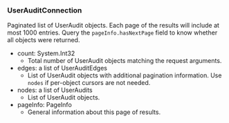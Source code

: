 ### UserAuditConnection
Paginated list of UserAudit objects. Each page of the results will include at most 1000 entries. Query the `pageInfo.hasNextPage` field to know whether all objects were returned.

- count: System.Int32
  - Total number of UserAudit objects matching the request arguments.
- edges: a list of UserAuditEdges
  - List of UserAudit objects with additional pagination information. Use `nodes` if per-object cursors are not needed.
- nodes: a list of UserAudits
  - List of UserAudit objects.
- pageInfo: PageInfo
  - General information about this page of results.
